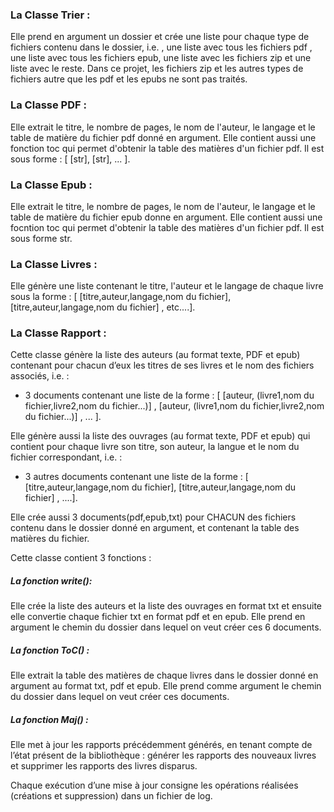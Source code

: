 ### La Classe Trier :

Elle prend en argument un dossier et crée une liste pour chaque type de fichiers contenu dans le dossier, i.e. , une liste avec tous les fichiers pdf , une liste avec tous les fichiers epub, une liste avec les fichiers zip et une liste avec le reste.
Dans ce projet, les fichiers zip et les autres types de fichiers autre que les pdf et les epubs ne sont pas traités.

### La Classe PDF :

Elle extrait le titre, le nombre de pages, le nom de l'auteur, le langage et le table de matière du fichier pdf donné en argument.
Elle contient aussi une fonction toc qui permet d'obtenir la table des matières d'un fichier pdf. Il est sous forme : [ [str], [str], ... ].

### La Classe Epub :

Elle extrait le titre, le nombre de pages, le nom de l'auteur, le langage et le table de matière du fichier epub donne en argument.
Elle contient aussi une focntion toc qui permet d'obtenir la table des matières d'un fichier pdf. Il est sous forme str.

### La Classe Livres :

Elle génère une liste contenant le titre, l'auteur et le langage de chaque livre sous la forme : [ [titre,auteur,langage,nom du fichier], [titre,auteur,langage,nom du fichier] , etc....].
 
### La Classe Rapport :

Cette classe génère la liste des auteurs (au format texte, PDF et epub) contenant pour chacun d’eux les titres de ses livres et le nom des fichiers associés, i.e. :
 - 3 documents contenant une liste de la forme : [ [auteur, (livre1,nom du fichier,livre2,nom du fichier...)] , [auteur, (livre1,nom du fichier,livre2,nom du fichier...)] , ... ].

Elle génère aussi la liste des ouvrages (au format texte, PDF et epub) qui contient pour chaque livre son titre, son auteur, la langue et le nom du fichier correspondant, i.e. :
 - 3 autres documents contenant une liste de la forme : [ [titre,auteur,langage,nom du fichier], [titre,auteur,langage,nom du fichier] , ....].

Elle crée aussi 3 documents(pdf,epub,txt) pour CHACUN des fichiers contenu dans le dossier donné en argument, et contenant la table des matières du fichier.

Cette classe contient 3 fonctions :

##### La fonction write(): 

Elle crée la liste des auteurs et la liste des ouvrages en format txt et ensuite elle convertie chaque fichier txt en format pdf et en epub.
Elle prend en argument le chemin du dossier dans lequel on veut créer ces 6 documents.
 
##### La fonction ToC() :
Elle extrait la table des matières de chaque livres dans le dossier donné en argument au format txt, pdf et epub.
Elle prend comme argument le chemin du dossier dans lequel on veut créer ces documents.
 
##### La fonction Maj() :

Elle met à jour les rapports précédemment générés, en tenant compte de l’état présent de la bibliothèque : générer les rapports des nouveaux livres et supprimer les rapports des livres disparus.

Chaque exécution d’une mise à jour consigne les opérations réalisées (créations et suppression) dans un fichier de log.
